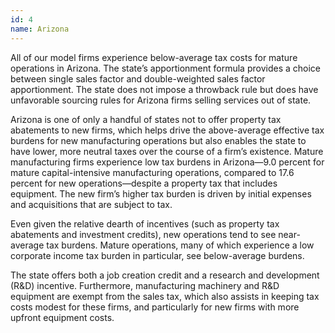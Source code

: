 ```yaml
---
id: 4
name: Arizona
---
```


All of our model firms experience below-average tax costs for mature operations in Arizona. The state’s apportionment formula provides a choice between single sales factor and double-weighted sales factor apportionment. The state does not impose a throwback rule but does have unfavorable sourcing rules for Arizona firms selling services out of state.

Arizona is one of only a handful of states not to offer property tax abatements to new firms, which helps drive the above-average effective tax burdens for new manufacturing operations but also enables the state to have lower, more neutral taxes over the course of a firm’s existence. Mature manufacturing firms experience low tax burdens in Arizona—9.0 percent for mature capital-intensive manufacturing operations, compared to 17.6 percent for new operations—despite a property tax that includes equipment. The new firm’s higher tax burden is driven by initial expenses and acquisitions that are subject to tax.

Even given the relative dearth of incentives (such as property tax abatements and investment credits), new operations tend to see near-average tax burdens. Mature operations, many of which experience a low corporate income tax burden in particular, see below-average burdens.

The state offers both a job creation credit and a research and development (R&D) incentive. Furthermore, manufacturing machinery and R&D equipment are exempt from the sales tax, which also assists in keeping tax costs modest for these firms, and particularly for new firms with more upfront equipment costs.